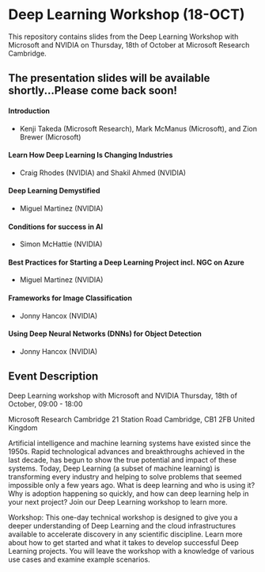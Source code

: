 # Deep Learning Workshop (18-OCT)
This repository contains slides from the Deep Learning Workshop with Microsoft and NVIDIA on Thursday, 18th of October at Microsoft Research Cambridge. 

## The presentation slides will be available shortly...Please come back soon!

#### Introduction
- Kenji Takeda (Microsoft Research), Mark McManus (Microsoft), and Zion Brewer (Microsoft)
#### Learn How Deep Learning Is Changing Industries	
- Craig Rhodes (NVIDIA) and Shakil Ahmed (NVIDIA)
#### Deep Learning Demystified	
- Miguel Martinez (NVIDIA)
#### Conditions for success in AI	
- Simon McHattie (NVIDIA)
#### Best Practices for Starting a Deep Learning Project incl. NGC on Azure	
- Miguel Martinez (NVIDIA)
#### Frameworks for Image Classification	
- Jonny Hancox (NVIDIA)
#### Using Deep Neural Networks (DNNs) for Object Detection
- Jonny Hancox (NVIDIA)


## Event Description
Deep Learning workshop with Microsoft and NVIDIA
Thursday, 18th of October, 09:00 - 18:00

Microsoft Research Cambridge 
21 Station Road 
Cambridge, CB1 2FB 
United Kingdom

Artificial intelligence and machine learning systems have existed since the 1950s. Rapid technological advances and breakthroughs achieved in the last decade, has begun to show the true potential and impact of these systems. Today, Deep Learning (a subset of machine learning) is transforming every industry and helping to solve problems that seemed impossible only a few years ago. What is deep learning and who is using it? Why is adoption happening so quickly, and how can deep learning help in your next project? Join our Deep Learning workshop to learn more.
 
Workshop: This one-day technical workshop is designed to give you a deeper understanding of Deep Learning and the cloud infrastructures available to accelerate discovery in any scientific discipline. Learn more about how to get started and what it takes to develop successful Deep Learning projects. You will leave the workshop with a knowledge of various use cases and examine example scenarios.
